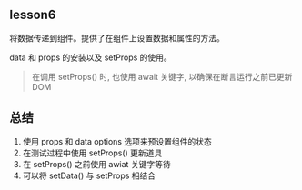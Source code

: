 ## lesson6

将数据传递到组件。提供了在组件上设置数据和属性的方法。

data 和 props 的安装以及 setProps 的使用。

> 在调用 setProps() 时, 也使用 await 关键字, 以确保在断言运行之前已更新 DOM

## 总结
1. 使用 props 和 data options 选项来预设置组件的状态
2. 在测试过程中使用 setProps() 更新道具
3. 在 setProps() 之前使用 awiat 关键字等待
4. 可以将 setData() 与 setProps 相结合


